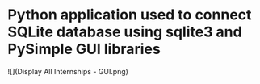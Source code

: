 # Python application used to connect SQLite database using sqlite3 and PySimple GUI libraries

![](Display All Internships - GUI.png)
